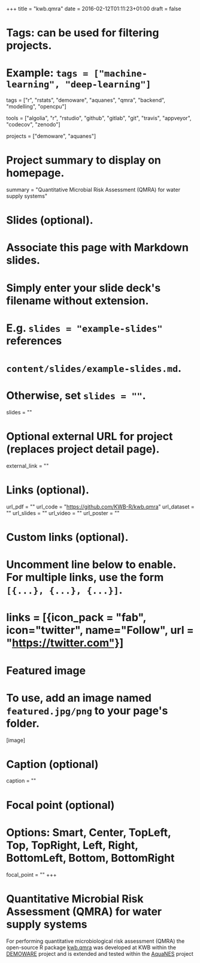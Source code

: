 +++
title = "kwb.qmra"
date = 2016-02-12T01:11:23+01:00
draft = false

# Tags: can be used for filtering projects.
# Example: `tags = ["machine-learning", "deep-learning"]`
tags = ["r", "rstats", "demoware", "aquanes", "qmra", "backend", "modelling", "opencpu"]

tools = ["algolia", "r", "rstudio", "github", "gitlab", "git", "travis", "appveyor", "codecov", "zenodo"]

projects = ["demoware", "aquanes"]

# Project summary to display on homepage.
summary = "Quantitative Microbial Risk Assessment (QMRA) for water supply systems"

# Slides (optional).
#   Associate this page with Markdown slides.
#   Simply enter your slide deck's filename without extension.
#   E.g. `slides = "example-slides"` references 
#   `content/slides/example-slides.md`.
#   Otherwise, set `slides = ""`.
slides = ""

# Optional external URL for project (replaces project detail page).
external_link = ""

# Links (optional).
url_pdf = ""
url_code = "https://github.com/KWB-R/kwb.qmra"
url_dataset = ""
url_slides = ""
url_video = ""
url_poster = ""

# Custom links (optional).
#   Uncomment line below to enable. For multiple links, use the form `[{...}, {...}, {...}]`.
# links = [{icon_pack = "fab", icon="twitter", name="Follow", url = "https://twitter.com"}]

# Featured image
# To use, add an image named `featured.jpg/png` to your page's folder. 
[image]
  # Caption (optional)
  caption = ""

  # Focal point (optional)
  # Options: Smart, Center, TopLeft, Top, TopRight, Left, Right, BottomLeft, Bottom, BottomRight
  focal_point = ""
+++

# Quantitative Microbial Risk Assessment (QMRA) for water supply systems

For performing quantitative microbiological risk assessment (QMRA) the open-source 
R package [kwb.qmra](https://github.com/KWB-R/kwb.qmra) was developed at KWB 
within the [DEMOWARE]() project and is extended and tested within the [AquaNES]() project